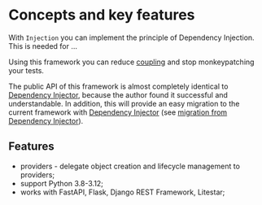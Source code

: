 # Concepts and key features

With `Injection` you can implement the principle of Dependency Injection. This is needed for ...

Using this framework you can reduce [coupling](https://en.wikipedia.org/wiki/Coupling_(computer_programming))
and stop monkeypatching your tests.

The public API of this framework is almost completely identical to
[Dependency Injector](https://python-dependency-injector.ets-labs.org/index.html#),
because the author found it successful and understandable.
In addition, this will provide an easy migration to the current framework with
[Dependency Injector](https://python-dependency-injector.ets-labs.org/index.html#)
(see [migration from Dependency Injector](https://injection.readthedocs.io/latest/dev/migration-from-dependency-injector.html)).

## Features

* providers - delegate object creation and lifecycle management to providers;
* support Python 3.8-3.12;
* works with FastAPI, Flask, Django REST Framework, Litestar;
